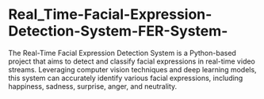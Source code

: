 # Real_Time-Facial-Expression-Detection-System-FER-System-
The Real-Time Facial Expression Detection System is a Python-based project that aims to detect and classify facial expressions in real-time video streams. Leveraging computer vision techniques and deep learning models, this system can accurately identify various facial expressions, including happiness, sadness, surprise, anger, and neutrality.
